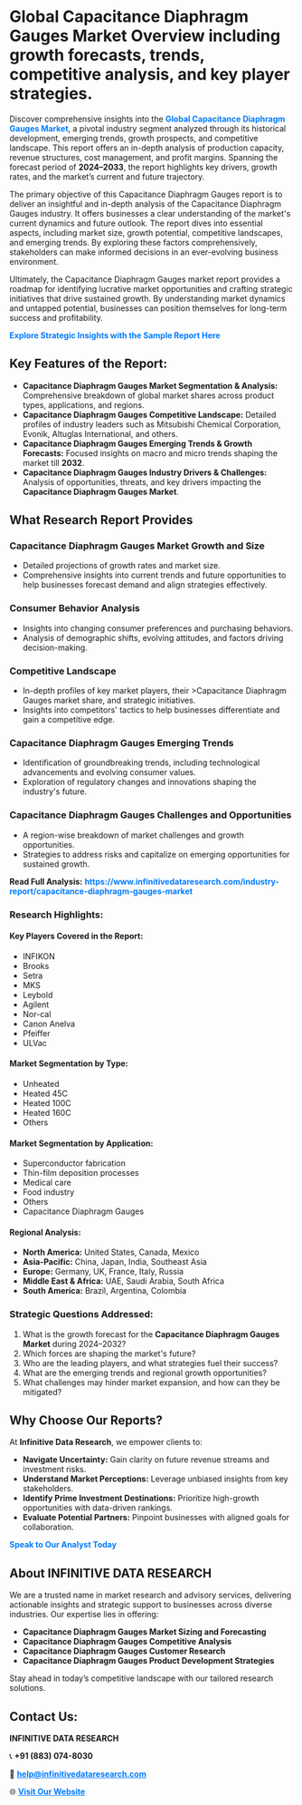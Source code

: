 <h1>Global Capacitance Diaphragm Gauges Market Overview including growth forecasts, trends, competitive analysis, and key player strategies.</h1>
<p>
Discover comprehensive insights into the 
<a href="https://www.infinitivedataresearch.com/industry-report/capacitance-diaphragm-gauges-market" rel="dofollow" style="color: #007BFF; text-decoration: none;"><strong>Global Capacitance Diaphragm Gauges Market</strong></a>, a pivotal industry segment analyzed through its historical development, emerging trends, growth prospects, and competitive landscape. This report offers an in-depth analysis of production capacity, revenue structures, cost management, and profit margins. Spanning the forecast period of <strong>2024–2033</strong>, the report highlights key drivers, growth rates, and the market’s current and future trajectory.
</p>
<p>
The primary objective of this Capacitance Diaphragm Gauges report is to deliver an insightful and in-depth analysis of the Capacitance Diaphragm Gauges industry. It offers businesses a clear understanding of the market's current dynamics and future outlook. The report dives into essential aspects, including market size, growth potential, competitive landscapes, and emerging trends. By exploring these factors comprehensively, stakeholders can make informed decisions in an ever-evolving business environment.
</p>
<p>
Ultimately, the Capacitance Diaphragm Gauges market report provides a roadmap for identifying lucrative market opportunities and crafting strategic initiatives that drive sustained growth. By understanding market dynamics and untapped potential, businesses can position themselves for long-term success and profitability.
</p>
<p>
<a href="https://www.infinitivedataresearch.com/request-sample/reportId=102319" style="color: #007BFF; text-decoration: none;"><strong>Explore Strategic Insights with the Sample Report Here</strong></a>
</p>

<h2>Key Features of the Report:</h2>
<ul>
<li><strong>Capacitance Diaphragm Gauges Market Segmentation & Analysis:</strong> Comprehensive breakdown of global market shares across product types, applications, and regions.</li>
<li><strong>Capacitance Diaphragm Gauges Competitive Landscape:</strong> Detailed profiles of industry leaders such as Mitsubishi Chemical Corporation, Evonik, Altuglas International, and others.</li>
<li><strong>Capacitance Diaphragm Gauges Emerging Trends & Growth Forecasts:</strong> Focused insights on macro and micro trends shaping the market till <strong>2032</strong>.</li>
<li><strong>Capacitance Diaphragm Gauges Industry Drivers & Challenges:</strong> Analysis of opportunities, threats, and key drivers impacting the <strong>Capacitance Diaphragm Gauges Market</strong>.</li>
</ul>

<h2>What Research Report Provides</h2>
<h3>Capacitance Diaphragm Gauges Market Growth and Size</h3>
<ul>
<li>Detailed projections of growth rates and market size.</li>
<li>Comprehensive insights into current trends and future opportunities to help businesses forecast demand and align strategies effectively.</li>
</ul>

<h3>Consumer Behavior Analysis</h3>
<ul>
<li>Insights into changing consumer preferences and purchasing behaviors.</li>
<li>Analysis of demographic shifts, evolving attitudes, and factors driving decision-making.</li>
</ul>

<h3>Competitive Landscape</h3>
<ul>
<li>In-depth profiles of key market players, their >Capacitance Diaphragm Gauges market share, and strategic initiatives.</li>
<li>Insights into competitors' tactics to help businesses differentiate and gain a competitive edge.</li>
</ul>

<h3>Capacitance Diaphragm Gauges Emerging Trends</h3>
<ul>
<li>Identification of groundbreaking trends, including technological advancements and evolving consumer values.</li>
<li>Exploration of regulatory changes and innovations shaping the industry's future.</li>
</ul>

<h3>Capacitance Diaphragm Gauges Challenges and Opportunities</h3>
<ul>
<li>A region-wise breakdown of market challenges and growth opportunities.</li>
<li>Strategies to address risks and capitalize on emerging opportunities for sustained growth.</li>
</ul>
<p><strong>Read Full Analysis:</strong> <a href="https://www.infinitivedataresearch.com/industry-report/capacitance-diaphragm-gauges-market" rel="dofollow" style="color: #007BFF; text-decoration: none;"><strong>https://www.infinitivedataresearch.com/industry-report/capacitance-diaphragm-gauges-market</strong></a></p>
<h3>Research Highlights:</h3>
<h4>Key Players Covered in the Report:</h4>
<ul><li>INFIKON</li><li>Brooks</li><li>Setra</li><li>MKS</li><li>Leybold</li><li>Agilent</li><li>Nor-cal</li><li>Canon Anelva</li><li>Pfeiffer</li><li>ULVac</li></ul>
<h4>Market Segmentation by Type:</h4>
<ul><li>Unheated</li><li>Heated 45C</li><li>Heated 100C</li><li>Heated 160C</li><li>Others</li></ul>
<h4>Market Segmentation by Application:</h4>
<ul><li>Superconductor fabrication</li><li>Thin-film deposition processes</li><li>Medical care</li><li>Food industry</li><li>Others</li><li>Capacitance Diaphragm Gauges</li></ul>

<h4>Regional Analysis:</h4>
<ul>
<li><strong>North America:</strong> United States, Canada, Mexico</li>
<li><strong>Asia-Pacific:</strong> China, Japan, India, Southeast Asia</li>
<li><strong>Europe:</strong> Germany, UK, France, Italy, Russia</li>
<li><strong>Middle East & Africa:</strong> UAE, Saudi Arabia, South Africa</li>
<li><strong>South America:</strong> Brazil, Argentina, Colombia</li>
</ul>

<h3>Strategic Questions Addressed:</h3>
<ol>
<li>What is the growth forecast for the <strong>Capacitance Diaphragm Gauges Market</strong> during 2024–2032?</li>
<li>Which forces are shaping the market's future?</li>
<li>Who are the leading players, and what strategies fuel their success?</li>
<li>What are the emerging trends and regional growth opportunities?</li>
<li>What challenges may hinder market expansion, and how can they be mitigated?</li>
</ol>

<h2>Why Choose Our Reports?</h2>
<p>At <strong>Infinitive Data Research</strong>, we empower clients to:</p>
<ul>
<li><strong>Navigate Uncertainty:</strong> Gain clarity on future revenue streams and investment risks.</li>
<li><strong>Understand Market Perceptions:</strong> Leverage unbiased insights from key stakeholders.</li>
<li><strong>Identify Prime Investment Destinations:</strong> Prioritize high-growth opportunities with data-driven rankings.</li>
<li><strong>Evaluate Potential Partners:</strong> Pinpoint businesses with aligned goals for collaboration.</li>
</ul>
<p><a href="https://www.infinitivedataresearch.com/industry-report/capacitance-diaphragm-gauges-market" rel="dofollow" style="color: #007BFF; text-decoration: none;"><strong>Speak to Our Analyst Today</strong></a></p>

<h2>About INFINITIVE DATA RESEARCH</h2>
<p>We are a trusted name in market research and advisory services, delivering actionable insights and strategic support to businesses across diverse industries. Our expertise lies in offering:</p>
<ul>
<li><strong>Capacitance Diaphragm Gauges Market Sizing and Forecasting</strong></li>
<li><strong>Capacitance Diaphragm Gauges Competitive Analysis</strong></li>
<li><strong>Capacitance Diaphragm Gauges Customer Research</strong></li>
<li><strong>Capacitance Diaphragm Gauges Product Development Strategies</strong></li>
</ul>
<p>Stay ahead in today’s competitive landscape with our tailored research solutions.</p>

<h2>Contact Us:</h2>
<p><strong>INFINITIVE DATA RESEARCH</strong></p>
<p>📞 <strong>+91 (883) 074-8030</strong></p>
<p>📧 <strong><a href="mailto:help@infinitivedataresearch.com" style="color: #007BFF;">help@infinitivedataresearch.com</a></strong></p>
<p>🌐 <strong><a href="https://www.infinitivedataresearch.com" rel="dofollow" style="color: #007BFF;">Visit Our Website</a></strong></p>